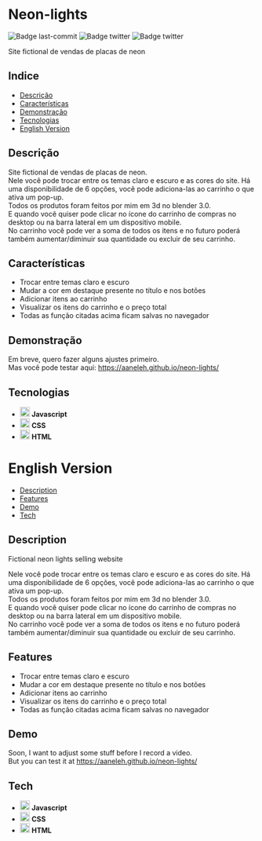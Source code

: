 # Neon-lights

![Badge last-commit](https://img.shields.io/github/last-commit/aaneleh/neon-lights)
![Badge twitter](https://img.shields.io/github/issues/aaneleh/neon-lights)
![Badge twitter](https://img.shields.io/twitter/follow/helena_kurzzz)

Site fictional de vendas de placas de neon

## Indice

* [Descrição](#descrição)
* [Características](#características)
* [Demonstração](#demonstração)
* [Tecnologias](#tecnologias)
* [English Version](#english-version)

## Descrição

Site fictional de vendas de placas de neon.  
Nele você pode trocar entre os temas claro e escuro e as cores do site.
Há uma disponibilidade de 6 opções, você pode adiciona-las ao carrinho o que ativa um pop-up.  
Todos os produtos foram feitos por mim em 3d no blender 3.0.  
E quando você quiser pode clicar no ícone do carrinho de compras no desktop ou na barra lateral em um dispositivo mobile.  
No carrinho você pode ver a soma de todos os itens e no futuro poderá também aumentar/diminuir sua quantidade ou excluir de seu carrinho.  

## Características

- Trocar entre temas claro e escuro
- Mudar a cor em destaque presente no título e nos botões
- Adicionar itens ao carrinho
- Visualizar os itens do carrinho e o preço total
- Todas as função citadas acima ficam salvas no navegador

## Demonstração

Em breve, quero fazer alguns ajustes primeiro.  
Mas você pode testar aqui: https://aaneleh.github.io/neon-lights/  

## Tecnologias

- <img src="https://cdn.jsdelivr.net/gh/devicons/devicon/icons/javascript/javascript-original.svg"  width="20px" height="auto" /> **Javascript**
- <img src="https://cdn.jsdelivr.net/gh/devicons/devicon/icons/css3/css3-original.svg"  width="20px" height="auto" /> **CSS**
- <img src="https://cdn.jsdelivr.net/gh/devicons/devicon/icons/html5/html5-original.svg"  width="20px" height="auto" /> **HTML**

# English Version

* [Description](#description)
* [Features](#features)
* [Demo](#demo)
* [Tech](#tech)

## Description

Fictional neon lights selling website

  
Nele você pode trocar entre os temas claro e escuro e as cores do site.
Há uma disponibilidade de 6 opções, você pode adiciona-las ao carrinho o que ativa um pop-up.  
Todos os produtos foram feitos por mim em 3d no blender 3.0.  
E quando você quiser pode clicar no ícone do carrinho de compras no desktop ou na barra lateral em um dispositivo mobile.  
No carrinho você pode ver a soma de todos os itens e no futuro poderá também aumentar/diminuir sua quantidade ou excluir de seu carrinho.  

## Features

- Trocar entre temas claro e escuro
- Mudar a cor em destaque presente no título e nos botões
- Adicionar itens ao carrinho
- Visualizar os itens do carrinho e o preço total
- Todas as função citadas acima ficam salvas no navegador

## Demo

Soon, I want to adjust some stuff before I record a video.  
But you can test it at https://aaneleh.github.io/neon-lights/  


## Tech

- <img src="https://cdn.jsdelivr.net/gh/devicons/devicon/icons/javascript/javascript-original.svg"  width="20px" height="auto" /> **Javascript**
- <img src="https://cdn.jsdelivr.net/gh/devicons/devicon/icons/css3/css3-original.svg"  width="20px" height="auto" /> **CSS**
- <img src="https://cdn.jsdelivr.net/gh/devicons/devicon/icons/html5/html5-original.svg"  width="20px" height="auto" /> **HTML**

